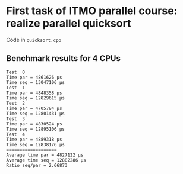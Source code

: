 # First task of ITMO parallel course: realize parallel quicksort

Code in ```quicksort.cpp```
## Benchmark results for 4 CPUs
```
Test  0
Time par = 4861626 µs
Time seq = 13047106 µs
Test  1
Time par = 4848358 µs
Time seq = 12829615 µs
Test  2
Time par = 4705784 µs
Time seq = 12801431 µs
Test  3
Time par = 4830524 µs
Time seq = 12895106 µs
Test  4
Time par = 4889318 µs
Time seq = 12838176 µs
===================
Average time par = 4827122 µs
Average time seq = 12882286 µs
Ratio seq/par = 2.66873
```